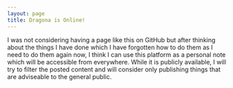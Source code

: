 ```yaml
---
layout: page
title: Dragona is Online!
---
```


I was not considering having a page like this on GitHub but after thinking about the things I have done which I have forgotten how to do them as I need to do them again now,
I think I can use this platform as a personal note which will be accessible from everywhere. While it is publicly available,
I will try to filter the posted content and will consider only publishing things that are adviseable to the general public.

